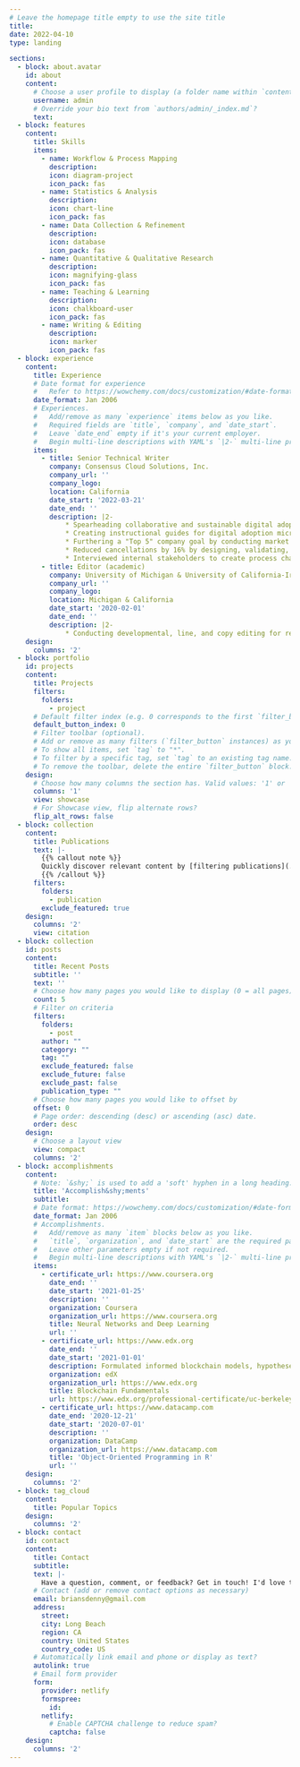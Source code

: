 ```yaml
---
# Leave the homepage title empty to use the site title
title:
date: 2022-04-10
type: landing

sections:
  - block: about.avatar
    id: about
    content:
      # Choose a user profile to display (a folder name within `content/authors/`)
      username: admin
      # Override your bio text from `authors/admin/_index.md`?
      text:
  - block: features
    content:
      title: Skills
      items:
        - name: Workflow & Process Mapping
          description:
          icon: diagram-project
          icon_pack: fas
        - name: Statistics & Analysis
          description:
          icon: chart-line
          icon_pack: fas
        - name: Data Collection & Refinement
          description:
          icon: database
          icon_pack: fas
        - name: Quantitative & Qualitative Research
          description:
          icon: magnifying-glass
          icon_pack: fas
        - name: Teaching & Learning
          description:
          icon: chalkboard-user
          icon_pack: fas
        - name: Writing & Editing
          description:
          icon: marker
          icon_pack: fas 
  - block: experience
    content:
      title: Experience
      # Date format for experience
      #   Refer to https://wowchemy.com/docs/customization/#date-format
      date_format: Jan 2006
      # Experiences.
      #   Add/remove as many `experience` items below as you like.
      #   Required fields are `title`, `company`, and `date_start`.
      #   Leave `date_end` empty if it's your current employer.
      #   Begin multi-line descriptions with YAML's `|2-` multi-line prefix.
      items:
        - title: Senior Technical Writer
          company: Consensus Cloud Solutions, Inc.
          company_url: ''
          company_logo: 
          location: California
          date_start: '2022-03-21'
          date_end: ''
          description: |2-
              * Spearheading collaborative and sustainable digital adoption CLM practices while designing and implementing expanded microcontent across multiple brands.
              * Creating instructional guides for digital adoption microcontent creators on WCAG compliance and the use of CSS, jQuery, and window variables for content segmentation.
              * Furthering a "Top 5" company goal by conducting market research on API developer community portals to inform future product development.
              * Reduced cancellations by 16% by designing, validating, implementing, and maintaining customer-facing digital adoption microcontent to supplement existing UI.
              * Interviewed internal stakeholders to create process chart of existing payment processing workflow to enable implementation of new fraud prevention tools.
        - title: Editor (academic)
          company: University of Michigan & University of California-Irvine
          company_url: ''
          company_logo:
          location: Michigan & California
          date_start: '2020-02-01'
          date_end: ''
          description: |2-
              * Conducting developmental, line, and copy editing for researcher-turned-professor's dissertation, presentations, academic articles, job market material, and grant proposals (one awarded $2.5 million and another likely to be awarded in 2023). 
    design:
      columns: '2'
  - block: portfolio
    id: projects
    content:
      title: Projects
      filters:
        folders:
          - project
      # Default filter index (e.g. 0 corresponds to the first `filter_button` instance below).
      default_button_index: 0
      # Filter toolbar (optional).
      # Add or remove as many filters (`filter_button` instances) as you like.
      # To show all items, set `tag` to "*".
      # To filter by a specific tag, set `tag` to an existing tag name.
      # To remove the toolbar, delete the entire `filter_button` block.
    design:
      # Choose how many columns the section has. Valid values: '1' or '2'.
      columns: '1'
      view: showcase
      # For Showcase view, flip alternate rows?
      flip_alt_rows: false
  - block: collection
    content:
      title: Publications
      text: |-
        {{% callout note %}}
        Quickly discover relevant content by [filtering publications](./publication/).
        {{% /callout %}}
      filters:
        folders:
          - publication
        exclude_featured: true
    design:
      columns: '2'
      view: citation
  - block: collection
    id: posts
    content:
      title: Recent Posts
      subtitle: ''
      text: ''
      # Choose how many pages you would like to display (0 = all pages)
      count: 5
      # Filter on criteria
      filters:
        folders:
          - post
        author: ""
        category: ""
        tag: ""
        exclude_featured: false
        exclude_future: false
        exclude_past: false
        publication_type: ""
      # Choose how many pages you would like to offset by
      offset: 0
      # Page order: descending (desc) or ascending (asc) date.
      order: desc
    design:
      # Choose a layout view
      view: compact
      columns: '2'
  - block: accomplishments
    content:
      # Note: `&shy;` is used to add a 'soft' hyphen in a long heading.
      title: 'Accomplish&shy;ments'
      subtitle:
      # Date format: https://wowchemy.com/docs/customization/#date-format
      date_format: Jan 2006
      # Accomplishments.
      #   Add/remove as many `item` blocks below as you like.
      #   `title`, `organization`, and `date_start` are the required parameters.
      #   Leave other parameters empty if not required.
      #   Begin multi-line descriptions with YAML's `|2-` multi-line prefix.
      items:
        - certificate_url: https://www.coursera.org
          date_end: ''
          date_start: '2021-01-25'
          description: ''
          organization: Coursera
          organization_url: https://www.coursera.org
          title: Neural Networks and Deep Learning
          url: ''
        - certificate_url: https://www.edx.org
          date_end: ''
          date_start: '2021-01-01'
          description: Formulated informed blockchain models, hypotheses, and use cases.
          organization: edX
          organization_url: https://www.edx.org
          title: Blockchain Fundamentals
          url: https://www.edx.org/professional-certificate/uc-berkeleyx-blockchain-fundamentals
        - certificate_url: https://www.datacamp.com
          date_end: '2020-12-21'
          date_start: '2020-07-01'
          description: ''
          organization: DataCamp
          organization_url: https://www.datacamp.com
          title: 'Object-Oriented Programming in R'
          url: ''
    design:
      columns: '2'
  - block: tag_cloud
    content:
      title: Popular Topics
    design:
      columns: '2'
  - block: contact
    id: contact
    content:
      title: Contact
      subtitle:
      text: |-
        Have a question, comment, or feedback? Get in touch! I'd love to connect with you. 
      # Contact (add or remove contact options as necessary)
      email: briansdenny@gmail.com
      address:
        street: 
        city: Long Beach
        region: CA
        country: United States
        country_code: US
      # Automatically link email and phone or display as text?
      autolink: true
      # Email form provider
      form:
        provider: netlify
        formspree:
          id:
        netlify:
          # Enable CAPTCHA challenge to reduce spam?
          captcha: false
    design:
      columns: '2'
---
```


